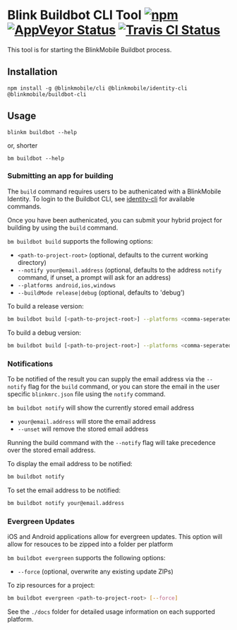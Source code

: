 # Blink Buildbot CLI Tool [![npm](https://img.shields.io/npm/v/@blinkmobile/buildbot-cli.svg?maxAge=2592000)](https://www.npmjs.com/package/@blinkmobile/buildbot-cli) [![AppVeyor Status](https://ci.appveyor.com/api/projects/status/github/blinkmobile/Buildbot-cli?branch=master&svg=true)](https://ci.appveyor.com/project/blinkmobile/buildbot-cli) [![Travis CI Status](https://travis-ci.org/blinkmobile/buildbot-cli.svg?branch=master)](https://travis-ci.org/blinkmobile/buildbot-cli)

This tool is for starting the BlinkMobile Buildbot process.

## Installation

```
npm install -g @blinkmobile/cli @blinkmobile/identity-cli @blinkmobile/buildbot-cli
```

## Usage

`blinkm buildbot --help`

or, shorter

`bm buildbot --help`

### Submitting an app for building

The `build` command requires users to be authenicated with a BlinkMobile Identity.
To login to the Buildbot CLI, see [identity-cli](https://github.com/blinkmobile/identity-cli)
for available commands.

Once you have been authenicated, you can submit your hybrid project for building
by using the `build` command.

`bm buildbot build` supports the following options:
- `<path-to-project-root>` (optional, defaults to the current working directory)
- `--notify your@email.address` (optional, defaults to the address `notify` command, if unset, a prompt will ask for an address)
- `--platforms android,ios,windows`
- `--buildMode release|debug` (optional, defaults to 'debug')

To build a release version:
```sh
bm buildbot build [<path-to-project-root>] --platforms <comma-seperated-list-of-platforms> [--buildMode release] --notify <your email>
```

To build a debug version:
```sh
bm buildbot build [<path-to-project-root>] --platforms <comma-seperated-list-of-platforms> --buildMode debug --notify <your email>`
```

### Notifications

To be notified of the result you can supply the email address via the `--notify` flag for the `build` command, or you can store the email in the user specific `blinkmrc.json` file using the `notify` command.

`bm buildbot notify` will show the currently stored email address
- `your@email.address` will store the email address
- `--unset` will remove the stored email address

Running the build command with the `--notify` flag will take precedence over the stored email address.

To display the email address to be notified:
```sh
bm buildbot notify
```

To set the email address to be notified:
```sh
bm buildbot notify your@email.address
```

### Evergreen Updates

iOS and Android applications allow for evergreen updates. This option will allow for resouces to be zipped into a folder per platform 

`bm buildbot evergreen` supports the following options:
- `--force` (optional, overwrite any existing update ZIPs)

To zip resources for a project:  
```sh
bm buildbot evergreen <path-to-project-root> [--force]
```

See the `./docs` folder for detailed usage information on each supported platform.
